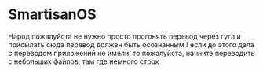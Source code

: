 SmartisanOS
===========
Народ пожалуйста не нужно просто прогонять перевод через гугл и присылать сюда
перевод должен быть осознанным !
если до этого дела с переводом приложений не имели, то пожалуйста, начните переводить с небольших файлов, там где немного строк
